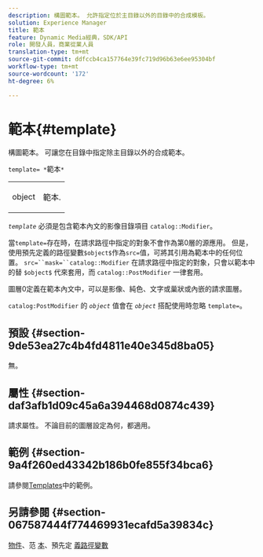 ```yaml
---
description: 構圖範本。 允許指定位於主目錄以外的目錄中的合成模板。
solution: Experience Manager
title: 範本
feature: Dynamic Media經典，SDK/API
role: 開發人員，商業從業人員
translation-type: tm+mt
source-git-commit: ddfccb4ca157764e39fc719d96b63e6ee95304bf
workflow-type: tm+mt
source-wordcount: '172'
ht-degree: 6%

---
```



# 範本{#template}

構圖範本。 可讓您在目錄中指定除主目錄以外的合成範本。

`template= *`範本`*`

<table id="simpletable_DEC6F4EB460D453B8F272C98C9C8B7E5"> 
 <tr class="strow"> 
  <td class="stentry"> <p><span class="varname"> object</span> </p> </td> 
  <td class="stentry"> <p>範本. </p></td> 
 </tr> 
</table>

*`template`* 必須是包含範本內文的影像目錄項目 `catalog::Modifier`。

當`template=`存在時，在請求路徑中指定的對象不會作為第0層的源應用。 但是，使用預先定義的路徑變數`$object$`作為`src=`值，可將其引用為範本中的任何位置。 `src=``mask=``catalog::Modifier` 在請求路徑中指定的對象，只會以範本中的替 `$object$` 代來套用，而 `catalog::PostModifier` 一律套用。

圖層0定義在範本內文中，可以是影像、純色、文字或巢狀或內嵌的請求圖層。

`catalog:PostModifier` 的 *`object`* 值會在 *`object`* 搭配使用時忽略 `template=`。

## 預設 {#section-9de53ea27c4b4fd4811e40e345d8ba05}

無。

## 屬性 {#section-daf3afb1d09c45a6a394468d0874c439}

請求屬性。 不論目前的圖層設定為何，都適用。

## 範例 {#section-9a4f260ed43342b186b0fe855f34bca6}

請參閱[Templates](../../../../../is-api/http-ref/image-serving-api-ref/c-http-protocol-reference/c-templates/c-templates.md#concept-3cd2d2adae0e41b2979b9640244d4d3e)中的範例。

## 另請參閱 {#section-067587444f774469931ecafd5a39834c}

[物件](../../../../../is-api/http-ref/image-serving-api-ref/c-http-protocol-reference/c-data-types/r-object.md#reference-2591bd24548d462782c68d138ef795a0)、范 [本](../../../../../is-api/http-ref/image-serving-api-ref/c-http-protocol-reference/c-templates/c-templates.md#concept-3cd2d2adae0e41b2979b9640244d4d3e)、預先定 [義路徑變數](../../../../../is-api/http-ref/image-serving-api-ref/c-http-protocol-reference/c-syntax-and-features/r-is-http-substitution-variables.md#reference-90dc01aba44940e4acdd0c6476e7aa5a)
